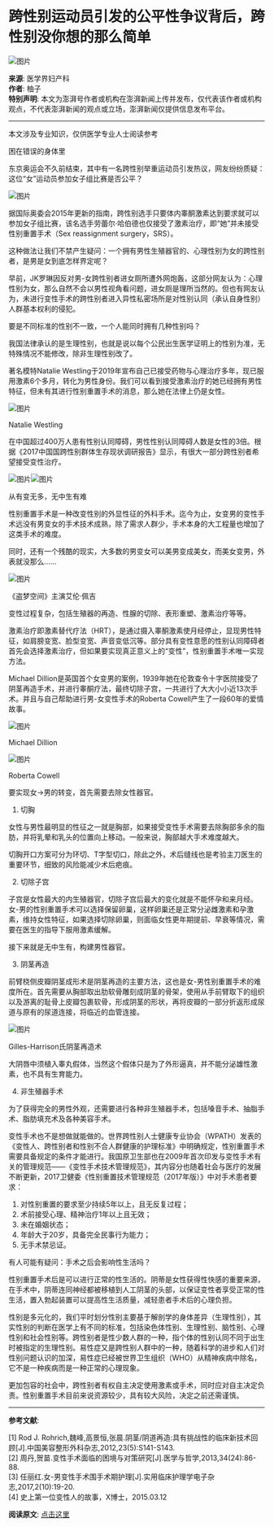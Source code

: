 # 跨性别运动员引发的公平性争议背后，跨性别没你想的那么简单

![图片](https://image.thepaper.cn/publish/interaction/image/3/596/576.png)

**来源**: 医学界妇产科  
**作者**: 柚子  
**特别声明**: 本文为澎湃号作者或机构在澎湃新闻上传并发布，仅代表该作者或机构观点，不代表澎湃新闻的观点或立场，澎湃新闻仅提供信息发布平台。

---

本文涉及专业知识，仅供医学专业人士阅读参考

困在错误的身体里

东京奥运会不久前结束，其中有一名跨性别举重运动员引发热议，网友纷纷质疑：这位“女”运动员参加女子组比赛是否公平？

![图片](https://imagepphcloud.thepaper.cn/pph/image/150/500/669.jpg)

据国际奥委会2015年更新的指南，跨性别选手只要体内睾酮激素达到要求就可以参加女子组比赛，该名选手劳蕾尔·哈伯德也仅接受了激素治疗，即“她”并未接受性别重置手术（Sex reassignment surgery，SRS）。

这种做法让我们不禁产生疑问：一个拥有男性生殖器官的、心理性别为女的跨性别者，是男是女到底怎样界定呢？

早前，JK罗琳因反对男-女跨性别者进女厕所遭外网炮轰，这部分网友认为：心理性别为女，那么自然不会以男性视角看问题，进女厕是理所当然的。但也有网友认为，未进行变性手术的跨性别者进入异性私密场所是对性别认同（承认自身性别）人群基本权利的侵犯。

要是不同标准的性别不一致，一个人能同时拥有几种性别吗？

我国法律承认的是生理性别，也就是说以每个公民出生医学证明上的性别为准，无特殊情况不能修改，除非生理性别改了。

著名模特Natalie Westling于2019年宣布自己已接受药物与心理治疗多年，现已服用激素6个多月，转化为男性身份。我们可以看到接受激素治疗的她已经拥有男性特征，但未有其进行性别重置手术的消息，那么她在法律上仍是女性。

![图片](https://imagepphcloud.thepaper.cn/pph/image/150/500/671.jpg)

Natalie Westling

在中国超过400万人患有性别认同障碍，男性性别认同障碍人数是女性的3倍。根据《2017中国国跨性别群体生存现状调研报告》显示，有很大一部分跨性别者希望接受变性治疗。

![图片](https://imagepphcloud.thepaper.cn/pph/image/150/500/672.jpg)![图片](https://imagepphcloud.thepaper.cn/pph/image/150/500/673.jpg)

从有变无多，无中生有难

性别重置手术是一种改变性别的外显性征的外科手术。迄今为止，女变男的变性手术远没有男变女的手术技术成熟，除了需求人群少，手术本身的大工程量也增加了这类手术的难度。

同时，还有一个残酷的现实，大多数的男变女可以美男变成美女，而美女变男，外表就没那么……

![图片](https://imagepphcloud.thepaper.cn/pph/image/150/500/675.jpg)

《盗梦空间》主演艾伦·佩吉

变性过程复杂，包括生殖器的再造、性腺的切除、表形重塑、激素治疗等等。

激素治疗即激素替代疗法（HRT），是通过摄入睾酮激素使月经停止，显现男性特征，如肩膀变宽、脸型变宽、声音变低沉等。部分具有变性意愿的性别认同障碍者首先会选择激素治疗，但如果要实现真正意义上的“变性”，性别重置手术唯一实现方法。

Michael Dillion是英国首个女变男的案例，1939年她在伦敦查令十字医院接受了阴茎再造手术，并进行睾酮疗法，最终切除子宫，一共进行了大大小小近13次手术。并且与自己帮助进行男-女变性手术的Roberta Cowell产生了一段60年的爱情故事。

![图片](https://imagepphcloud.thepaper.cn/pph/image/150/500/677.jpg)

Michael Dillion

![图片](https://imagepphcloud.thepaper.cn/pph/image/150/500/679.jpg)

Roberta Cowell

要实现女→男的转变，首先需要去除女性器官。

1. 切胸

女性与男性最明显的性征之一就是胸部，如果接受变性手术需要去除胸部多余的脂肪，并将乳晕和乳头的位置向上移动。一般来说，胸部越大手术难度越大。

切胸开口方案可分为环切、T字型切口，除此之外，术后缝线也是考验主刀医生的重要环节，细致的风险能减少术后疤痕。

2. 切除子宫

子宫是女性最大的内生殖器官，切除子宫后最大的变化就是不能怀孕和来月经。女-男的性别重置手术可以选择保留卵巢，这样卵巢还是正常分泌雌激素和孕激素，维持女性特征，如果选择切除卵巢，则面临女性更年期提前、早衰等情况，需要在医生的指导下服用激素缓解。

接下来就是无中生有，构建男性器官。

3. 阴茎再造

前臂桡侧皮瓣阴茎成形术是阴茎再造的主要方法，这也是女-男性别重置手术的难度所在。首先需要从胸部取出肋软骨雕刻成阴茎的骨架，使用从手前臂取下的组织以及游离的耻骨上皮瓣包裹软骨，形成阴茎的形状，再将皮瓣的一部分折返形成尿道与原有的尿道连接，将临近的血管连接。

![图片](https://imagepphcloud.thepaper.cn/pph/image/150/500/681.jpg)

Gilles-Harrison氏阴茎再造术

大阴唇中须植入睾丸假体，当然这个假体只是为了外形逼真，并不能分泌雄性激素，也不具有生育能力。

4. 非生殖器手术

为了获得完全的男性外观，还需要进行各种非生殖器手术，包括嗓音手术、抽脂手术、脂肪填充术及各种美容手术。

变性手术也不是想做就能做的。世界跨性别人士健康专业协会（WPATH）发表的《变性人、跨性别者和性别不合人群健康的护理标准》中明确规定，性别重置手术需要具备规定的条件才能进行。我国原卫生部也在2009年首次印发与变性手术有关的管理规范——《变性手术技术管理规范》，其内容分也随着社会与医疗的发展不断更新，2017卫健委《性别重置技术管理规范（2017年版）》中对手术患者要求：

1. 对性别重置的要求至少持续5年以上，且无反复过程；
2. 术前接受心理、精神治疗1年以上且无效；
3. 未在婚姻状态；
4. 年龄大于20岁，具备完全民事行为能力；
5. 无手术禁忌证。

有人可能有疑问：手术之后会影响性生活吗？

性别重置手术后是可以进行正常的性生活的。阴蒂是女性获得性快感的重要来源，在手术中，阴蒂连同神经都被移植到人工阴茎的头部，以保证变性者享受正常的性生活，置入勃起装置可以提高性生活质量，减轻患者手术后的心理负担。

性别是多元化的，我们平时划分性别主要基于解剖学的身体差异（生理性别），其实性别的判断在医学上有不同的标准，包括染色体性别、生理性别、脑性别、心理性别和社会性别等。跨性别者是性少数人群的一种，指个体的性别认同不同于出生时被指定的生理性别。易性症又是跨性别人群中的一种，随着科学的进步和人们对性别问题认识的加深，易性症已经被世界卫生组织（WHO）从精神疾病中除名，它不是一种疾病而是一种正常的心理现象。

更加包容的社会中，跨性别者有权自主决定使用激素或手术，同时应对自主决定负责。性别重置手术目前来说资源较少，具有较大风险，决定之前还需谨慎。

---

**参考文献**:

\[1\] Rod J. Rohrich,魏峰,高景恒,张晨.阴茎/阴道再造:具有挑战性的临床新技术回顾\[J\].中国美容整形外科杂志,2012,23(5):S141-S143.  
\[2\] 周丹,贺苗.变性手术面临的困境与对策研究\[J\].医学与哲学,2013,34(24):86-88.  
\[3\] 任丽红.女-男变性手术围手术期护理\[J\].实用临床护理学电子杂志,2017,2(10):19-20.  
\[4\] 史上第一位变性人的故事，X博士，2015.03.12  

**阅读原文**: [点击这里](http://mp.weixin.qq.com/s/JivbCK_jOsUKgXZ2IQMVQg)